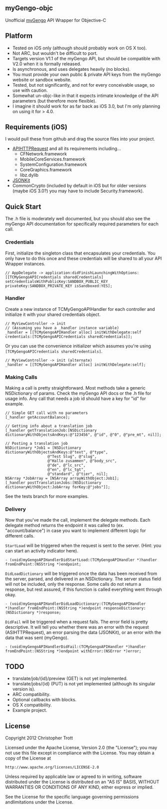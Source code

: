 myGengo-objc
------------
Unofficial [myGengo](http://mygengo.com/api) API Wrapper for Objective-C

## Platform
* Tested on iOS only (although should probably work on OS X too).
* Not ARC, but wouldn't be difficult to port.
* Targets version V1.1 of the myGengo API, but should be compatible with V2.0 when it is formally released.
* Is asynchronous, and uses delegates heavily (no blocks).
* You must provide your own public & private API keys from the myGengo website or sandbox website.
* Tested, but not significantly, and not for every conceivable usage, so use with caution.
* Somewhat un-objc-like in that it expects intimate knowledge of the API parameters (but therefore more flexible).
* I imagine it should work for as far back as iOS 3.0, but I'm only planning on using it for > 4.0.

## Requirements (iOS)
I would pull these from github and drag the source files into your project.

* [APIHTTPRequest](https://github.com/pokeb/asi-http-request/tree) and all its requirements including...
	* CFNetwork.framework
	* MobileCoreServices.framework
	* SystemConfiguration.framework
	* CoreGraphics.framework
	* libz.dylib
* [JSONKit](https://github.com/johnezang/JSONKit)
* CommonCrypto (included by default in iOS but for older versions (maybe iOS 3.0?) you may have to include Security.framework).

## Quick Start

The .h file is moderately well documented, but you should also see the myGengo API documentation for specifically required parameters for each call.

### Credentials

First, initialize the singleton class that encapsulates your credentials. You only have to do this once and these credentials will be shared to all your API Wrapper instances.

	// AppDelegate -> application:didFinishLaunchingWithOptions:
	[[TCMyGengoAPICredentials sharedCredentials] setCredentialsWithPublicKey:SANDBOX_PUBLIC_KEY privateKey:SANDBOX_PRIVATE_KEY isSandboxed:YES];
	
### Handler

Create a new instance of TCMyGengoAPIHandler for each controller and initialize it with your shared credentials object.

	// MyViewController -> init
	// (Assuming you have a _handler instance variable)
	_handler = [[TCMyGengoAPIHandler alloc] initWithDelegate:self credentials:[TCMyGengoAPICredentials sharedCredentials]];
	
Or you can use the convenience initializer which assumes you're using `[TCMyGengoAPICredentials sharedCredentials]`.

	// MyViewController -> init (alternate)
	_handler = [[TCMyGengoAPIHandler alloc] initWithDelegate:self];

### Making Calls

Making a call is pretty straightforward. Most methods take a generic NSDictionary of params. Check the myGengo API docs or the .h file for usage info. Any call that needs a job id should have a key for "id" for example.

	// Simple GET call with no parameters
	[_handler getAccountBalance];
	
	// Getting info about a translation job 
	[_handler getTranslationJob:[NSDictionary dictionaryWithObjectsAndKeys:@"123456", @"id", @"0", @"pre_mt", nil]];
	
	// Posting a translation job
	NSDictionary *Job1 = [NSDictionary dictionaryWithObjectsAndKeys:@"text", @"type", 
                       @"Test Slug", @"slug", 
                       @"Hallo zusammen", @"body_src", 
                       @"de", @"lc_src", 
                       @"en", @"lc_tgt", 
                       @"standard", @"tier", nil];
    NSArray *JobArray = [NSArray arrayWithObject:Job1];
	[_handler postTranslationJobs:[NSDictionary dictionaryWithObject:JobArray forKey:@"jobs"]];
	
See the tests branch for more examples.

### Delivery
	
Now that you've made the call, implement the delegate methods. Each delegate method returns the endpoint it was called to (ex. "account/balance") in case you want to implement different logic for different calls.

`StartLoad` will be triggered when the request is sent to the server. (Hint: you can start an activity indicator here).

	- (void)myGengoAPIHandlerDidStartLoad:(TCMyGengoAPIHandler *)handler fromEndPoint:(NSString *)endpoint;

`DidLoadDictionary` will be triggered once the data has been received from the server, parsed, and delivered in an NSDictionary. The server status field will not be included, only the response. Some calls do not return a response, but rest assured, if this function is called everything went through okay.

	- (void)myGengoAPIHandlerDidLoadDictionary:(TCMyGengoAPIHandler *)handler fromEndPoint:(NSString *)endpoint responseDictionary:(NSDictionary *)response;
	
`DidFail` will be triggered when a request fails. The error field is pretty descriptive. It will tell you whether there was an error with the request (ASIHTTPRequest), an error parsing the data (JSONKit), or an error with the data that was sent (myGengo).

	- (void)myGengoAPIHandlerDidFail:(TCMyGengoAPIHandler *)handler fromEndPoint:(NSString *)endpoint withError:(NSError *)error;
	
## TODO

* translate/job/{id}/preview (GET) is not yet implemented.
* translate/jobs/{id} (PUT) is not yet implemented (although its singular version is).
* ARC compatibility.
* Optional callbacks with blocks.
* OS X compatibility.
* Example project.

## License

Copyright 2012 Christopher Trott

Licensed under the Apache License, Version 2.0 (the "License");
you may not use this file except in compliance with the License.
You may obtain a copy of the License at

    http://www.apache.org/licenses/LICENSE-2.0

Unless required by applicable law or agreed to in writing, software distributed under the License is distributed on an "AS IS" BASIS, WITHOUT WARRANTIES OR CONDITIONS OF ANY KIND, either express or implied.

See the License for the specific language governing permissions andlimitations under the License.